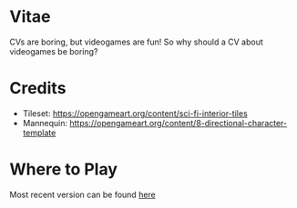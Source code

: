 # Vitae
CVs are boring, but videogames are fun! So why should a CV about videogames be boring?

# Credits
- Tileset: https://opengameart.org/content/sci-fi-interior-tiles
- Mannequin: https://opengameart.org/content/8-directional-character-template

# Where to Play

Most recent version can be found [here](https://mrvizious.github.io/Vitae)
